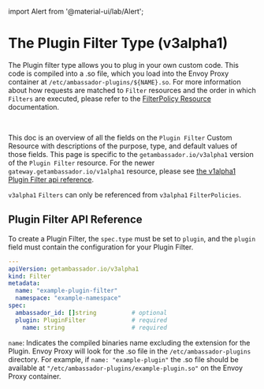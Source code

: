 import Alert from '@material-ui/lab/Alert';

# The **Plugin Filter** Type (v3alpha1)

The Plugin filter type allows you to plug in your own custom code. This code is compiled into a .so file,
which you load into the Envoy Proxy container at `/etc/ambassador-plugins/${NAME}.so`. For more information about how requests are
matched to `Filter` resources and the order in which `Filters` are executed, please refer to the [FilterPolicy Resource][] documentation.

<br />

This doc is an overview of all the fields on the `Plugin Filter` Custom Resource with descriptions of the purpose, type, and default values of those fields.
This page is specific to the `getambassador.io/v3alpha1` version of the `Plugin Filter` resource. For the newer `gateway.getambassador.io/v1alpha1` resource,
please see [the v1alpha1 Plugin Filter api reference][].

<Alert severity="info">
    <code>v3alpha1</code> <code>Filters</code> can only be referenced from <code>v3alpha1</code> <code>FilterPolicies</code>.
</Alert>

## Plugin Filter API Reference

To create a Plugin Filter, the `spec.type` must be set to `plugin`, and the `plugin` field must contain the configuration for your Plugin Filter.

```yaml
---
apiVersion: getambassador.io/v3alpha1
kind: Filter
metadata:
  name: "example-plugin-filter"
  namespace: "example-namespace"
spec:
  ambassador_id: []string          # optional
  plugin: PluginFilter             # required
    name: string                   # required
```

`name`: Indicates the compiled binaries name excluding the extension for the Plugin.
Envoy Proxy will look for the .so file in the `/etc/ambassador-plugins` directory.
For example, if `name: "example-plugin"` the .so file should be available at
`"/etc/ambassador-plugins/example-plugin.so"` on the Envoy Proxy container.

[FilterPolicy Resource]: ../filterpolicy
[the v1alpha1 Plugin Filter api reference]: ../../../gateway-getambassador/v1alpha1/filter-plugin
